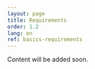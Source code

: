 ```yaml
---
layout: page
title: Requirements
order: 1.2
lang: en
ref: basics-requirements
---
```


Content will be added soon. 
